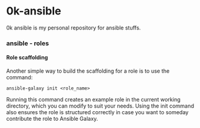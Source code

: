 # 0k-ansible
0k ansible is my personal repository for ansible stuffs.


### ansible - roles

#### Role scaffolding

Another simple way to build the scaffolding for a role is to use the command:
```
ansible-galaxy init <role_name>
```

Running this command creates an example role in the current working directory, which you can modify to suit your needs. Using the init command also ensures the role is structured correctly in case you want to someday contribute the role to Ansible Galaxy.